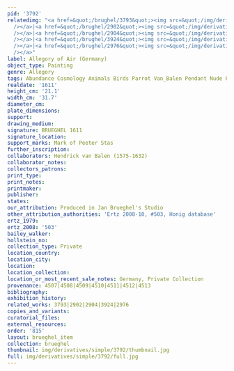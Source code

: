 ```yaml
---
pid: '3792'
relatedimg: "<a href=&quot;/brughel/3793&quot;><img src=&quot;/img/derivatives/simple/3793/thumbnail.jpg&quot;
  /></a>|<a href=&quot;/brughel/2902&quot;><img src=&quot;/img/derivatives/simple/2902/thumbnail.jpg&quot;
  /></a>|<a href=&quot;/brughel/2904&quot;><img src=&quot;/img/derivatives/simple/2904/thumbnail.jpg&quot;
  /></a>|<a href=&quot;/brughel/3924&quot;><img src=&quot;/img/derivatives/simple/3924/thumbnail.jpg&quot;
  /></a>|<a href=&quot;/brughel/2976&quot;><img src=&quot;/img/derivatives/simple/2976/thumbnail.jpg&quot;
  /></a>"
label: Allegory of Air (Germany)
object_type: Painting
genre: Allegory
tags: Abundance Cosmology Animals Birds Parrot Van_Balen Pendant Nude Putti Landscape
realdate: '1611'
height_cm: '21.1'
width_cm: '31.7'
diameter_cm: 
plate_dimensions: 
support: 
drawing_medium: 
signature: BRUEGHEL 1611
signature_location: 
support_marks: Mark of Peeter Stas
further_inscription: 
collaborators: Hendrick van Balen (1575-1632)
collaborator_notes: 
collectors_patrons: 
print_type: 
print_notes: 
printmaker: 
publisher: 
states: 
our_attribution: Produced in Jan Brueghel's Studio
other_attribution_authorities: 'Ertz 2008-10, #503, Honig database'
ertz_1979: 
ertz_2008: '503'
bailey_walker: 
hollstein_no: 
collection_type: Private
location_country: 
location_city: 
location: 
location_collection: 
location_or_most_recent_sale_notes: Germany, Private Collection
provenance: 4507|4508|4509|4510|4511|4512|4513
bibliography: 
exhibition_history: 
related_works: 3793|2902|2904|3924|2976
copies_and_variants: 
curatorial_files: 
external_resources: 
order: '815'
layout: brueghel_item
collection: brueghel
thumbnail: img/derivatives/simple/3792/thumbnail.jpg
full: img/derivatives/simple/3792/full.jpg
---
```

